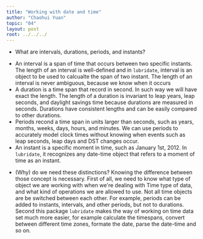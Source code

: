 ```yaml
---
title: "Working with date and time"
author: "Chaohui Yuan"
topic: "04"
layout: post
root: ../../../
---
```



- What are intervals, durations, periods, and instants?
* An interval is a span of time that occurs between two specific instants. The length of an interval is 
well-defined and in `lubridate`, interval is an object to be used to calcualte the span of two instant. 
The length of an interval is never ambiguous, because we know when it occurs 
* A duration is a time span that record in second. In such way we will have exact the length.  The length 
of a duration is invariant to leap years, leap seconds, and daylight savings time because durations are 
measured in seconds. Durations have consistent lengths and can be easily compared to other durations.
* Periods recond a time span in units larger than seconds, such as years, months, weeks, days, hours, and 
minutes. We can use periods to accurately model clock times without knowing when events such as leap seconds, 
leap days and DST changes occur.
* An instant is a specific moment in time, such as January 1st, 2012. In `lubridate`, it recognizes any date-time 
object that refers to a moment of time as an instant. 


- (Why) do we need these distinctions?
Knowing the difference between those concept is necessary. First of all, we need to know what type of object we 
are working with when we're dealing with Time type of data, and what kind of operations we are allowed to use. 
Not all time objects are be switched between each other. For example, periods can be added to instants, intervals,
and other periods, but not to durations.  Second this package `lubridate` makes the way of working on time data 
set much more easier, for example calculate the timespans, convert between different time zones, formate the date, 
parse the date-time and so on. 






